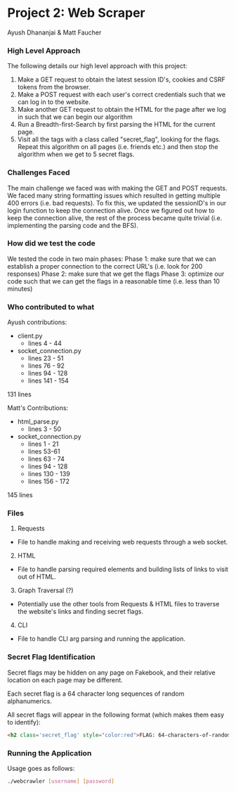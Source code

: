 # Project 2: Web Scraper

Ayush Dhananjai & Matt Faucher

### High Level Approach

The following details our high level approach with this project:

1. Make a GET request to obtain the latest session ID's, cookies and CSRF tokens from the browser.
2. Make a POST request with each user's correct credentials such that we can 
   log in to the website.
3. Make another GET request to obtain the HTML for the page after we log in such that
    we can begin our algorithm
4. Run a Breadth-first-Search by first parsing the HTML for the current page.
5. Visit all the tags with a class called "secret_flag", looking for the flags.
    Repeat this algorithm on all pages (i.e. friends etc.) and then stop
   the algorithm when we get to 5 secret flags.
   
### Challenges Faced

The main challenge we faced was with making the GET and POST requests. We faced many string
formatting issues which resulted in getting multiple 400 errors (i.e. bad requests). To fix this, we updated the
sessionID's in our login function to keep the connection alive. Once we figured out how to keep
the connection alive, the rest of the process became quite trivial (i.e. implementing the parsing code
and the BFS).

### How did we test the code
We tested the code in two main phases:
Phase 1: make sure that we can establish a proper connection to the correct URL's (i.e. look for 200 responses)
Phase 2: make sure that we get the flags
Phase 3: optimize our code such that we can get the flags in a reasonable time (i.e. less than 10 minutes)

### Who contributed to what

Ayush contributions:

- client.py
    -  lines 4 - 44
- socket_connection.py
    - lines 23 - 51
    - lines 76 - 92  
    - lines 94 - 128
    - lines 141 - 154
    
131 lines 

Matt's Contributions:

- html_parse.py
    - lines 3 - 50
- socket_connection.py
    - lines 1 - 21
    - lines 53-61
    - lines 63 - 74
    - lines 94 - 128
    - lines 130 - 139
    - lines 156 - 172

145 lines


### Files

1. Requests
  - File to handle making and receiving web requests through a web socket.

2. HTML
  - File to handle parsing required elements and building lists of links to visit out of HTML.
  
3. Graph Traversal (?)
  - Potentially use the other tools from Requests & HTML files to traverse the website's links and finding secret flags.

4. CLI
  - File to handle CLI arg parsing and running the application.

### Secret Flag Identification

Secret flags may be hidden on any page on Fakebook, and their relative location
on each page may be different.

Each secret flag is a 64 character long sequences of random alphanumerics.

All secret flags will appear in the following format (which makes them easy to identify):

```html
<h2 class='secret_flag' style="color:red">FLAG: 64-characters-of-random-alphanumerics</h2>
```

### Running the Application

Usage goes as follows:

```bash
./webcrawler [username] [password]
```


